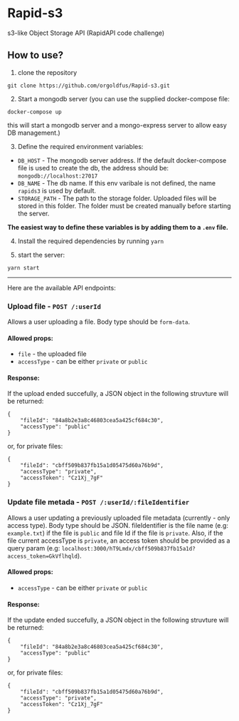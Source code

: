 # Rapid-s3
s3-like Object Storage API (RapidAPI code challenge)
 
 ## How to use?
 1. clone the repository
 ```
 git clone https://github.com/orgoldfus/Rapid-s3.git
 ```

 2. Start a mongodb server (you can use the supplied docker-compose file:
 ```
 docker-compose up
 ```
 this will start a mongodb server and a mongo-express server to allow easy DB management.)

3. Define the required environment variables:
* `DB_HOST` - The mongodb server address. If the default docker-compose file is used to create the db, the address should be: `mongodb://localhost:27017`
* `DB_NAME` - The db name. If this env varibale is not defined, the name `rapids3` is used by default.
* `STORAGE_PATH` - The path to the storage folder. Uploaded files will be stored in this folder. The folder must be created manually before starting the server.

**The easiest way to define these variables is by adding them to a `.env` file.**

4. Install the required dependencies by running `yarn`

5. start the server:
```
yarn start
```

***

Here are the available API endpoints:

### Upload file - `POST /:userId`
Allows a user uploading a file. Body type should be `form-data`.

#### Allowed props:
* `file` - the uploaded file 
* `accessType` - can be either `private` or `public`

#### Response:
If the upload ended succefully, a JSON object in the following struvture will be returned:
```
{
    "fileId": "84a8b2e3a8c46803cea5a425cf684c30",
    "accessType": "public"
}
```

or, for private files:
```
{
    "fileId": "cbff509b837fb15a1d05475d60a76b9d",
    "accessType": "private",
    "accessToken": "Cz1Xj_7gF"
}
```

### Update file metada - `POST /:userId/:fileIdentifier`
Allows a user updating a previously uploaded file metadata (currently - only access type). Body type should be JSON.
fileIdentifier is the file name (e.g: `example.txt`) if the file is `public` and file Id if the file is `private`.
Also, if the file current accessType is `private`, an access token should be provided as a query param (e.g: `localhost:3000/hT9Lmdx/cbff509b837fb15a1d?access_token=GkVflhqld`).

#### Allowed props:
* `accessType` - can be either `private` or `public`

#### Response:
If the update ended succefully, a JSON object in the following struvture will be returned:
```
{
    "fileId": "84a8b2e3a8c46803cea5a425cf684c30",
    "accessType": "public"
}
```

or, for private files:
```
{
    "fileId": "cbff509b837fb15a1d05475d60a76b9d",
    "accessType": "private",
    "accessToken": "Cz1Xj_7gF"
}
```